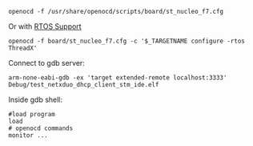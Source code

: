 ```fish
openocd -f /usr/share/openocd/scripts/board/st_nucleo_f7.cfg
```
Or with [RTOS Support](https://openocd.org/doc/html/CPU-Configuration.html#rtostype)
```fish
openocd -f board/st_nucleo_f7.cfg -c '$_TARGETNAME configure -rtos ThreadX'
```

Connect to gdb server:
```fish
arm-none-eabi-gdb -ex 'target extended-remote localhost:3333' Debug/test_netxduo_dhcp_client_stm_ide.elf
```
Inside gdb shell:
```fish
#load program
load 
# openocd commands
monitor ...
```
